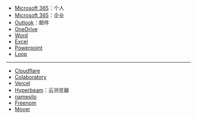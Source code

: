 - [Microsoft 365](https://www.office.com/?auth=1)：个人
- [Microsoft 365](https://www.office.com/?auth=2)：企业
- [Outlook](https://outlook.live.com/mail/0/)：邮件
- [OneDrive](https://onedrive.live.com/)
- [Word](https://www.office.com/launch/word?auth=1)
- [Excel](https://www.office.com/launch/excel?auth=1)
- [Powerpoint](https://www.office.com/launch/powerpoint?auth=1)
- [Loop](https://loop.microsoft.com/)

---

- [Cloudflare](https://dash.cloudflare.com/)
- [Colaboratory](https://colab.research.google.com/)
- [Vercel](https://vercel.com/)
- [Hyperbeam](https://hyperbeam.com/app/)：云浏览器
- [namesilo](https://www.namesilo.com/)
- [Freenom](https://www.freenom.com/zh/index.html?lang=zh)
- [Mover](https://mover.io)
